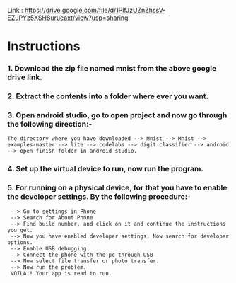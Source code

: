 Link : https://drive.google.com/file/d/1PlfJzUZnZhssV-EZuPYz5XSH8urueaxt/view?usp=sharing

# Instructions

### 1. Download the zip file named mnist from the above google drive link.
### 2. Extract the contents into a folder where ever you want.
### 3. Open android studio, go to open project and now go through the following direction:-
    The directory where you have downloaded --> Mnist --> Mnist --> examples-master --> lite --> codelabs --> digit classifier --> android --> open finish folder in android studio.
### 4. Set up the virtual device to run, now run the program. 
### 5. For running on a physical device, for that you have to enable the developer settings. By the following procedure:-
     --> Go to settings in Phone
     --> Search for About Phone
     --> Find build number, and click on it and continue the instructions you get.
     --> Now you have enabled developer settings, Now search for developer options.
     --> Enable USB debugging.
     --> Connect the phone with the pc through USB
     --> Now select file transfer or photo transfer.
     --> Now run the problem.
     VOILA!! Your app is read to run.

